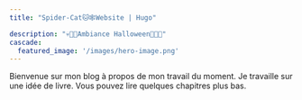 ```yaml
---
title: "Spider-Cat🐱🕸️Website | Hugo"

description: "💀👺👻Ambiance Halloween👻👺💀"
cascade:
  featured_image: '/images/hero-image.png'
---
```

Bienvenue sur mon blog à propos de mon travail du moment. Je travaille sur une idée de livre. Vous pouvez lire quelques chapitres plus bas.
